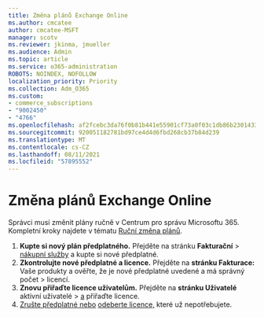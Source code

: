 ```yaml
---
title: Změna plánů Exchange Online
ms.author: cmcatee
author: cmcatee-MSFT
manager: scotv
ms.reviewer: jkinma, jmueller
ms.audience: Admin
ms.topic: article
ms.service: o365-administration
ROBOTS: NOINDEX, NOFOLLOW
localization_priority: Priority
ms.collection: Adm_O365
ms.custom:
- commerce_subscriptions
- "9002450"
- "4766"
ms.openlocfilehash: af2fcebc3da76f0b81b441e55901cf73a0f03c1db86b23014332673d77cde88e
ms.sourcegitcommit: 920051182781bd97ce4d4d6fbd268cb37b84d239
ms.translationtype: MT
ms.contentlocale: cs-CZ
ms.lasthandoff: 08/11/2021
ms.locfileid: "57895552"
---
```

# <a name="change-exchange-online-plans"></a>Změna plánů Exchange Online

Správci musí změnit plány ručně v Centrum pro správu Microsoftu 365. Kompletní kroky najdete v tématu [Ruční změna plánů](https://docs.microsoft.com/microsoft-365/commerce/subscriptions/change-plans-manually).

1. **Kupte si nový plán předplatného.** Přejděte na stránku **Fakturační**  >  [nákupní služby](https://go.microsoft.com/fwlink/p/?linkid=868433) a kupte si nové předplatné.
2. **Zkontrolujte nové předplatné a licence.** Přejděte na **stránku Fakturace:** Vaše produkty a ověřte, že je nové předplatné uvedené a má správný počet  >  [](https://go.microsoft.com/fwlink/p/?linkid=842054) licencí.
3. **Znovu přiřaďte licence uživatelům.** Přejděte na **stránku Uživatelé** aktivní uživatelé  >  [a](https://go.microsoft.com/fwlink/p/?linkid=834822) přiřaďte licence.
4. [Zrušte předplatné nebo](https://docs.microsoft.com/microsoft-365/commerce/subscriptions/cancel-your-subscription) [odeberte licence,](https://docs.microsoft.com/microsoft-365/commerce/licenses/buy-licenses) které už nepotřebujete.